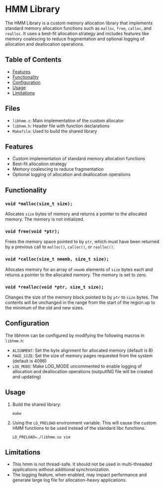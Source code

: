 # HMM Library

The HMM Library is a custom memory allocation library that implements standard memory allocation functions such as `malloc`, `free`, `calloc`, and `realloc`. It uses a best-fit allocation strategy and includes features like memory coalescing to reduce fragmentation and optional logging of allocation and deallocation operations.


## Table of Contents

- [Features](#features)
- [Functionality](#functionality)
- [Configuration](#configuration)
- [Usage](#usage)
- [Limitations](#limitations)



## Files

- `libhmm.c`: Main implementation of the custom allocator
- `libhmm.h`: Header file with function declarations
- `Makefile`: Used to build the shared library

## Features

- Custom implementation of standard memory allocation functions
- Best-fit allocation strategy
- Memory coalescing to reduce fragmentation
- Optional logging of allocation and deallocation operations

## Functionality

### `void *malloc(size_t size);`

Allocates `size` bytes of memory and returns a pointer to the allocated memory. The memory is not initialized.

### `void free(void *ptr);`

Frees the memory space pointed to by `ptr`, which must have been returned by a previous call to `malloc()`, `calloc()`, or `realloc()`.

### `void *calloc(size_t nmemb, size_t size);`

Allocates memory for an array of `nmemb` elements of `size` bytes each and returns a pointer to the allocated memory. The memory is set to zero.

### `void *realloc(void *ptr, size_t size);`

Changes the size of the memory block pointed to by `ptr` to `size` bytes. The contents will be unchanged in the range from the start of the region up to the minimum of the old and new sizes.

## Configuration

The libhmm can be configured by modifying the following macros in `libhmm.h`:

- `ALIGNMENT`: Set the byte alignment for allocated memory (default is 8)
- `PAGE_SIZE`: Set the size of memory pages requested from the system (default is 4096)
- `LOG_MODE`: Make LOG_MODE uncommented to enable logging of allocation and deallocation operations (outputING file will be created and updating)

## Usage

1. Build the shared library:
   ```
   make
   ```

2. Using the `LD_PRELOAD` environment variable. This will cause the custom HMM functions to be used instead of the standard libc functions.
   ```
   LD_PRELOAD=./libhmm.so vim
   ```


## Limitations

- This hmm is not thread-safe. It should not be used in multi-threaded applications without additional synchronization.
- The logging feature, when enabled, may impact performance and generate large log file for allocation-heavy applications.

